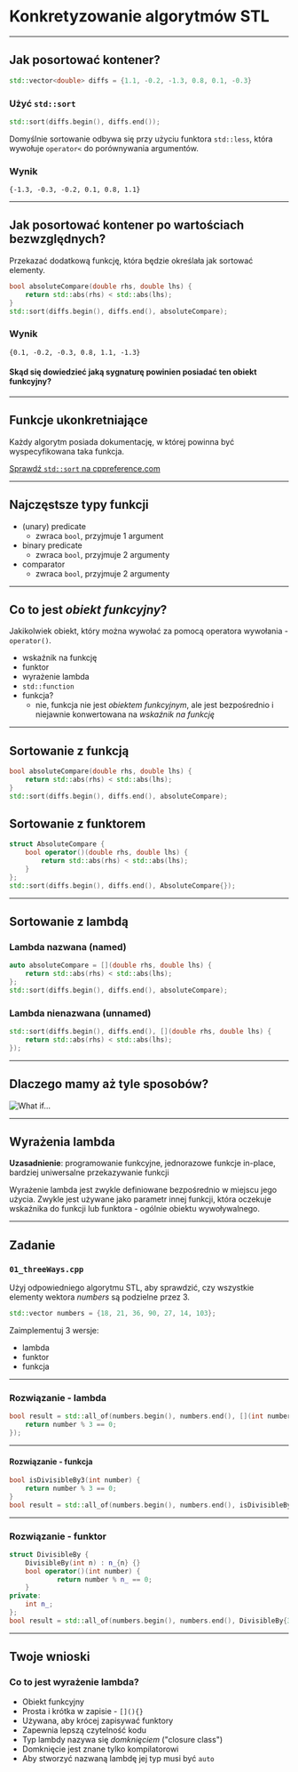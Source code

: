 <!-- .slide: data-background="#111111" -->

# Konkretyzowanie algorytmów STL

___

## Jak posortować kontener?

```cpp
std::vector<double> diffs = {1.1, -0.2, -1.3, 0.8, 0.1, -0.3}
```

### Użyć `std::sort`
<!-- .element: class="fragment fade-in" -->

```cpp
std::sort(diffs.begin(), diffs.end());
```
<!-- .element: class="fragment fade-in" -->

Domyślnie sortowanie odbywa się przy użyciu funktora `std::less`, która wywołuje  `operator<` do porównywania argumentów.
<!-- .element: class="fragment fade-in" -->

### Wynik
<!-- .element: class="fragment fade-in" -->

`{-1.3, -0.3, -0.2, 0.1, 0.8, 1.1}`
<!-- .element: class="fragment fade-in" -->

___

## Jak posortować kontener po wartościach bezwzględnych?

Przekazać dodatkową funkcję, która będzie określała jak sortować elementy.
<!-- .element: class="fragment fade-in" -->

```cpp
bool absoluteCompare(double rhs, double lhs) {
    return std::abs(rhs) < std::abs(lhs);
}
std::sort(diffs.begin(), diffs.end(), absoluteCompare);
```
<!-- .element: class="fragment fade-in" -->

### Wynik
<!-- .element: class="fragment fade-in" -->

`{0.1, -0.2, -0.3, 0.8, 1.1, -1.3}`
<!-- .element: class="fragment fade-in" -->

#### Skąd się dowiedzieć jaką sygnaturę powinien posiadać ten obiekt funkcyjny?
<!-- .element: class="fragment fade-in" -->

___

## Funkcje ukonkretniające

Każdy algorytm posiada dokumentację, w której powinna być wyspecyfikowana taka funkcja.

[Sprawdź `std::sort` na cppreference.com](https://en.cppreference.com/w/cpp/algorithm/sort)

___

## Najczęstsze typy funkcji

* <!-- .element: class="fragment fade-in" --> (unary) predicate
  * zwraca `bool`, przyjmuje 1 argument
* <!-- .element: class="fragment fade-in" --> binary predicate
  * zwraca `bool`, przyjmuje 2 argumenty
* <!-- .element: class="fragment fade-in" --> comparator
  * zwraca `bool`, przyjmuje 2 argumenty

___

## Co to jest *obiekt funkcyjny*?

Jakikolwiek obiekt, który można wywołać za pomocą operatora wywołania - `operator()`.
<!-- .element: class="fragment fade-in" -->

* <!-- .element: class="fragment fade-in" --> wskaźnik na funkcję
* <!-- .element: class="fragment fade-in" --> funktor
* <!-- .element: class="fragment fade-in" --> wyrażenie lambda
* <!-- .element: class="fragment fade-in" --> <code>std::function</code>
* <!-- .element: class="fragment fade-in" --> funkcja?
  * <!-- .element: class="fragment fade-in" --> nie, funkcja nie jest <i>obiektem funkcyjnym</i>, ale jest bezpośrednio i niejawnie konwertowana na <i>wskaźnik na funkcję</i>

___

## Sortowanie z funkcją

```cpp
bool absoluteCompare(double rhs, double lhs) {
    return std::abs(rhs) < std::abs(lhs);
}
std::sort(diffs.begin(), diffs.end(), absoluteCompare);
```
<!-- .element: class="fragment fade-in" -->

## Sortowanie z funktorem
<!-- .element: class="fragment fade-in" -->

```cpp
struct AbsoluteCompare {
    bool operator()(double rhs, double lhs) {
        return std::abs(rhs) < std::abs(lhs);
    }
};
std::sort(diffs.begin(), diffs.end(), AbsoluteCompare{});
```
<!-- .element: class="fragment fade-in" -->

___

## Sortowanie z lambdą

### Lambda nazwana (named)
<!-- .element: class="fragment fade-in" -->

```cpp
auto absoluteCompare = [](double rhs, double lhs) {
    return std::abs(rhs) < std::abs(lhs);
};
std::sort(diffs.begin(), diffs.end(), absoluteCompare);
```
<!-- .element: class="fragment fade-in" -->

### Lambda nienazwana (unnamed)
<!-- .element: class="fragment fade-in" -->

```cpp
std::sort(diffs.begin(), diffs.end(), [](double rhs, double lhs) {
    return std::abs(rhs) < std::abs(lhs);
});
```
<!-- .element: class="fragment fade-in" -->

___

## Dlaczego mamy aż tyle sposobów?

![What if...](../img/what_if.png)
<!-- .element: class="fragment fade-in" style="text-align: center" -->

___

## Wyrażenia lambda

**Uzasadnienie**: programowanie funkcyjne, jednorazowe funkcje in-place, bardziej uniwersalne przekazywanie funkcji
<!-- .element: class="fragment fade-in" -->

Wyrażenie lambda jest zwykle definiowane bezpośrednio w miejscu jego użycia. Zwykle jest używane jako parametr innej funkcji, która oczekuje wskaźnika do funkcji lub funktora - ogólnie obiektu wywoływalnego.
<!-- .element: class="fragment fade-in" -->

___

## Zadanie

### `01_threeWays.cpp`

Użyj odpowiedniego algorytmu STL, aby sprawdzić, czy wszystkie elementy wektora *numbers* są podzielne przez 3.

```cpp
std::vector numbers = {18, 21, 36, 90, 27, 14, 103};
```

Zaimplementuj 3 wersje:

* lambda
* funktor
* funkcja

___

### Rozwiązanie - lambda

```cpp
bool result = std::all_of(numbers.begin(), numbers.end(), [](int number){
    return number % 3 == 0;
});
```
<!-- .element: class="fragment fade-in" -->

___

#### Rozwiązanie - funkcja
<!-- .element: class="fragment fade-in" -->

```cpp
bool isDivisibleBy3(int number) {
    return number % 3 == 0;
}
bool result = std::all_of(numbers.begin(), numbers.end(), isDivisibleBy3);
```
<!-- .element: class="fragment fade-in" -->

___

### Rozwiązanie - funktor

```cpp
struct DivisibleBy {
    DivisibleBy(int n) : n_{n} {}
    bool operator()(int number) {
            return number % n_ == 0;
    }
private:
    int n_;
};
bool result = std::all_of(numbers.begin(), numbers.end(), DivisibleBy{3});
```
<!-- .element: class="fragment fade-in" -->

___

## Twoje wnioski

### Co to jest wyrażenie lambda?

* <!-- .element: class="fragment fade-in" --> Obiekt funkcyjny
* <!-- .element: class="fragment fade-in" --> Prosta i krótka w zapisie - <code>[](){}</code>
* <!-- .element: class="fragment fade-in" --> Używana, aby krócej zapisywać funktory
* <!-- .element: class="fragment fade-in" --> Zapewnia lepszą czytelność kodu
* <!-- .element: class="fragment fade-in" --> Typ lambdy nazywa się <i>domknięciem</i> ("closure class")
* <!-- .element: class="fragment fade-in" --> Domknięcie jest znane tylko kompilatorowi
* <!-- .element: class="fragment fade-in" --> Aby stworzyć nazwaną lambdę jej typ musi być <code>auto</code>
